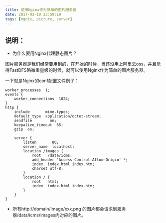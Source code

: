 ```yaml
---
title: 使用Nginx作为简单的图片服务器
date: 2017-03-10 23:59:19
tags: [ngnix, picture, server]
---
```


## 说明：
- 为什么要用Nginx代理静态图片？

图片服务器是我们经常要用到的，在开始的时候，当还没用上阿里云oss，并且觉得FastDFS略微重量级的时候，就可以使用Nginx作为简单的图片服务器。

一下就是Nginx的conf配置文件例子：
```
worker_processes  1;
events {
    worker_connections  1024;
}
http {
    include       mime.types;
    default_type  application/octet-stream;
    sendfile        on;
    keepalive_timeout  65;
    gzip  on;

    server {
        listen       80;
        server_name  localhost;
        location /images {
            root   /data/icms;
            add_header 'Access-Control-Allow-Origin' *;
            index  index.html index.htm;
            charset utf-8;
        }
        location / {
            root   html;
            index  index.html index.htm;
        }
    }
}
```

- 所有http://domain/image/xxx.png 的图片都会请求到服务器/data/icms/images内对应的图片。
